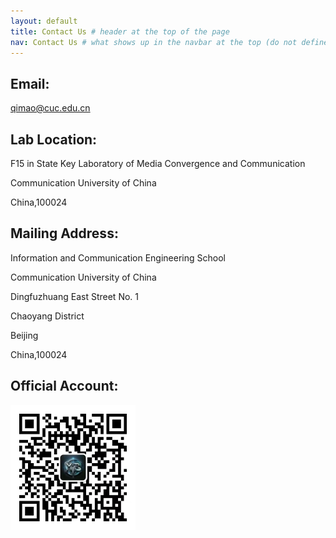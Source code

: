 ```yaml
---
layout: default
title: Contact Us # header at the top of the page
nav: Contact Us # what shows up in the navbar at the top (do not define if you don't want page in the navbar)
---
```


## Email: 

qimao@cuc.edu.cn


## Lab Location: 
F15 in State Key Laboratory of Media Convergence and Communication

Communication University of China

China,100024

## Mailing Address:
Information and Communication Engineering School

Communication University of China

Dingfuzhuang East Street No. 1

Chaoyang District

Beijing

China,100024

## Official Account:
<img src="/images/wechat.jpg" width="200"/>